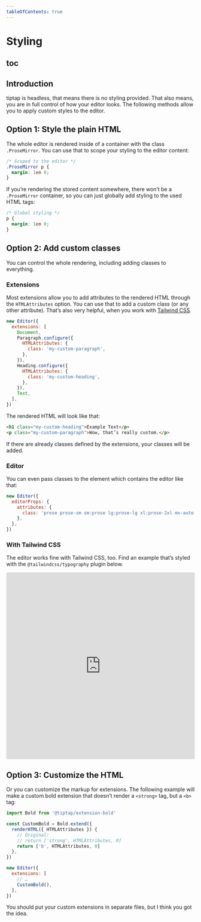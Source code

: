 ```yaml
---
tableOfContents: true
---
```


# Styling

## toc

## Introduction
tiptap is headless, that means there is no styling provided. That also means, you are in full control of how your editor looks. The following methods allow you to apply custom styles to the editor.

## Option 1: Style the plain HTML
The whole editor is rendered inside of a container with the class `.ProseMirror`. You can use that to scope your styling to the editor content:

```css
/* Scoped to the editor */
.ProseMirror p {
  margin: 1em 0;
}
```

If you’re rendering the stored content somewhere, there won’t be a `.ProseMirror` container, so you can just globally add styling to the used HTML tags:

```css
/* Global styling */
p {
  margin: 1em 0;
}
```


## Option 2: Add custom classes
You can control the whole rendering, including adding classes to everything.

### Extensions
Most extensions allow you to add attributes to the rendered HTML through the `HTMLAttributes` option. You can use that to add a custom class (or any other attribute). That’s also very helpful, when you work with [Tailwind CSS](https://tailwindcss.com/).

```js
new Editor({
  extensions: [
    Document,
    Paragraph.configure({
      HTMLAttributes: {
        class: 'my-custom-paragraph',
      },
    }),
    Heading.configure({
      HTMLAttributes: {
        class: 'my-custom-heading',
      },
    }),
    Text,
  ],
})
```

The rendered HTML will look like that:

```html
<h1 class="my-custom-heading">Example Text</p>
<p class="my-custom-paragraph">Wow, that’s really custom.</p>
```

If there are already classes defined by the extensions, your classes will be added.

### Editor
You can even pass classes to the element which contains the editor like that:

```js
new Editor({
  editorProps: {
    attributes: {
      class: 'prose prose-sm sm:prose lg:prose-lg xl:prose-2xl mx-auto focus:outline-none',
    },
  },
})
```

### With Tailwind CSS
The editor works fine with Tailwind CSS, too. Find an example that’s styled with the `@tailwindcss/typography` plugin below.

<iframe
  src="https://codesandbox.io/embed/tiptap-demo-tailwind-iqjz0?fontsize=14&hidenavigation=1&module=%2Fsrc%2Findex.js&theme=dark&view=preview"
  style="width:100%; height:500px; border:0; border-radius: 4px; overflow:hidden;"
  title="tiptap-demo-tailwind"
  allow="accelerometer; ambient-light-sensor; camera; encrypted-media; geolocation; gyroscope; hid; microphone; midi; payment; usb; vr; xr-spatial-tracking"
  sandbox="allow-forms allow-modals allow-popups allow-presentation allow-same-origin allow-scripts"
></iframe>

## Option 3: Customize the HTML
Or you can customize the markup for extensions. The following example will make a custom bold extension that doesn’t render a `<strong>` tag, but a `<b>` tag:

```js
import Bold from '@tiptap/extension-bold'

const CustomBold = Bold.extend({
  renderHTML({ HTMLAttributes }) {
    // Original:
    // return ['strong', HTMLAttributes, 0]
    return ['b', HTMLAttributes, 0]
  },
})

new Editor({
  extensions: [
    // …
    CustomBold(),
  ],
})
```

You should put your custom extensions in separate files, but I think you got the idea.

